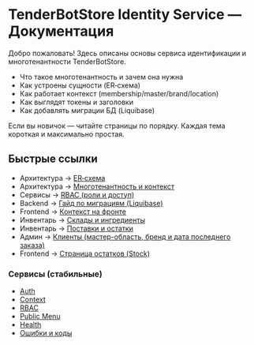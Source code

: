 # TenderBotStore Identity Service — Документация

Добро пожаловать! Здесь описаны основы сервиса идентификации и многотенантности TenderBotStore.

- Что такое многотенантность и зачем она нужна
- Как устроены сущности (ER‑схема)
- Как работает контекст (membership/master/brand/location)
- Как выглядят токены и заголовки
- Как добавлять миграции БД (Liquibase)

Если вы новичок — читайте страницы по порядку. Каждая тема короткая и максимально простая.

## Быстрые ссылки

- Архитектура → [ER‑схема](wiki/er-schema)
- Архитектура → [Многотенантность и контекст](wiki/multitenancy)
- Сервисы → [RBAC (роли и доступ)](wiki/rbac)
- Backend → [Гайд по миграциям (Liquibase)](wiki/migrations)
- Frontend → [Контекст на фронте](wiki/frontend-context)
- Инвентарь → [Склады и ингредиенты](wiki/inventory)
- Инвентарь → [Поставки и остатки](wiki/supplies-and-stock)
- Админ → [Клиенты (мастер-область, бренд и дата последнего заказа)](wiki/admin-clients)
- Frontend → [Страница остатков (Stock)](wiki/frontend-inventory-stock)

### Сервисы (стабильные)

- [Auth](wiki/auth)
- [Context](wiki/context)
- [RBAC](wiki/rbac)
- [Public Menu](wiki/menu)
- [Health](wiki/health)
- [Ошибки и коды](wiki/errors)

